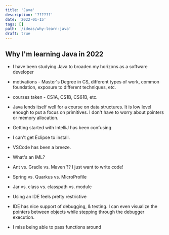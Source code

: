 ```yaml
---
title: 'Java'
description: '??????'
date: '2022-01-15'
tags: []
path: '/ideas/why-learn-java'
draft: true
---
```


## Why I'm learning Java in 2022

- I have been studying Java to broaden my horizons as a software developer
- motivations - Master's Degree in CS, different types of work, common foundation, exposure to different techniques, etc.
- courses taken - CS1A, CS1B, CS61B, etc.
- Java lends itself well for a course on data structures. It is low level enough to put a focus on primitives. I don't have to worry about pointers or memory allocation.

- Getting started with IntelliJ has been confusing
- I can't get Eclipse to install.
- VSCode has been a breeze.

* What's an IML?
* Ant vs. Gradle vs. Maven ?? I just want to write code!
* Spring vs. Quarkus vs. MicroProfile

* Jar vs. class vs. classpath vs. module

* Using an IDE feels pretty restrictive
* IDE has nice support of debugging, & testing. I can even visualize the pointers between objects while stepping through the debugger execution.
* I miss being able to pass functions around
